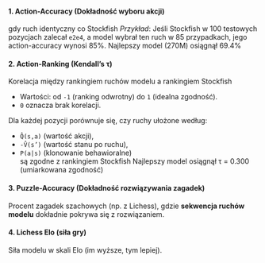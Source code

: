 #### 1. Action-Accuracy (Dokładność wyboru akcji)

gdy ruch identyczny co Stockfish 
_Przykład_:
Jeśli Stockfish w 100 testowych pozycjach zalecał `e2e4`, a model wybrał ten ruch w 85 przypadkach, jego action-accuracy wynosi 85%.
Najlepszy model (270M) osiągnął 69.4%

#### 2. Action-Ranking (Kendall’s τ)

Korelacja między rankingiem ruchów modelu a rankingiem Stockfish
- Wartości: od `-1` (ranking odwrotny) do `1` (idealna zgodność).
- `0` oznacza brak korelacji.

 Dla każdej pozycji porównuje się, czy ruchy ułożone według:
- `Q̂(s,a)` (wartość akcji),
- `-V̂(s’)` (wartość stanu po ruchu),
- `P(a|s)` (klonowanie behawioralne)  
są zgodne z rankingiem Stockfish
Najlepszy model osiągnął τ = 0.300 (umiarkowana zgodność)


#### 3. Puzzle-Accuracy (Dokładność rozwiązywania zagadek)
Procent zagadek szachowych (np. z Lichess), gdzie **sekwencja ruchów modelu** dokładnie pokrywa się z rozwiązaniem.


#### 4. Lichess Elo (siła gry)
Siła modelu w skali Elo (im wyższe, tym lepiej).